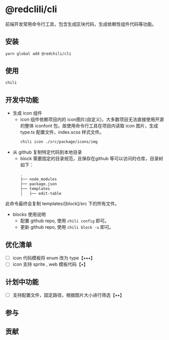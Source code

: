 # @redclili/cli
前端开发常用命令行工具，包含生成区块代码，生成依赖性组件代码等功能。

## 安装

```bash
yarn global add @redchili/cli
```

## 使用

```bash
chili
```
## 开发中功能

- 生成 icon 组件
  - icon 组件依赖项目内的 icon图片(自定义)，大多数项目无法直接使用开源的整体 iconfont 包，故使用命令行工具在项目内读取 icon 图片，生成 type.ts 配置文件，index.scss 样式文件。
    ```bash
    chili icon ./src/package/icons/img
    ```
- 从 github 复制特定代码到本地目录
  - block 需要固定的目录规范，且保存在github 等可以访问的仓库，目录树如下：
    ```bash
    .
    ├── node_modules
    ├── package.json
    ├── templates
    │   ├── edit-table
    ```
此命令最终会复制 templates/[block]/src 下的所有文件。

- blocks 使用说明
  - 配置 github repo, 使用 `chili config` 即可。
  - 更新 github repo, 使用 `chili block -u` 即可。

## 优化清单
- [ ] icon 代码模板将 enum 改为 type【⭑⭑⭑】
- [ ] icon 支持 sprite , web 模板代码【⭑】

## 计划中功能
- [ ] 支持配置文件，固定路径，根据图片大小进行筛选【⭑⭑】

## 参与

## 贡献
